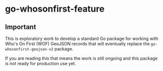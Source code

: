 # go-whosonfirst-feature

## Important

This is exploratory work to develop a standard Go package for working with Who's On First (WOF) GeoJSON records that will eventually replace the `go-whosonfirst-geojson-v2` package.

If you are reading this that means the work is still ongoing and this package is not ready for production use yet.

